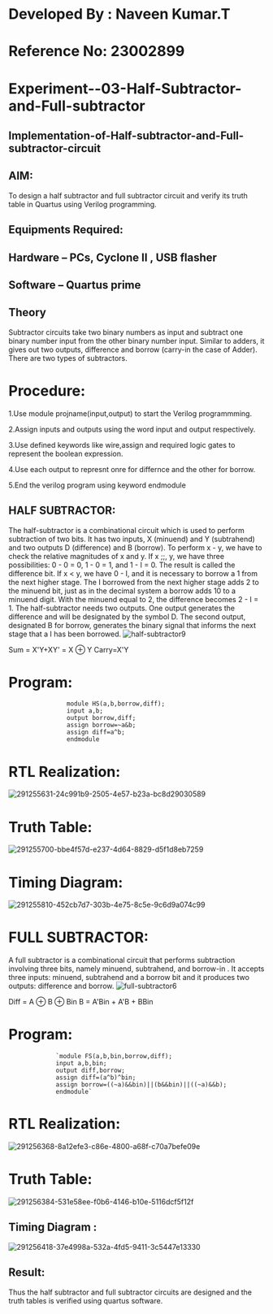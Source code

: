 # Developed By : Naveen Kumar.T
# Reference No: 23002899

# Experiment--03-Half-Subtractor-and-Full-subtractor
## Implementation-of-Half-subtractor-and-Full-subtractor-circuit
## AIM:
To design a half subtractor and full subtractor circuit and verify its truth table in Quartus using Verilog programming.

## Equipments Required:
## Hardware – PCs, Cyclone II , USB flasher
## Software – Quartus prime
## Theory
Subtractor circuits take two binary numbers as input and subtract one binary number input from the other binary number input. Similar to adders, it gives out two outputs, difference and borrow (carry-in the case of Adder). There are two types of subtractors.

# Procedure:
1.Use module projname(input,output) to start the Verilog programmming.

2.Assign inputs and outputs using the word input and output respectively.

3.Use defined keywords like wire,assign and required logic gates to represent the boolean expression.

4.Use each output to represnt onre for differnce and the other for borrow.

5.End the verilog program using keyword endmodule


## HALF SUBTRACTOR:
The half-subtractor is a combinational circuit which is used to perform subtraction of two bits. It has two inputs, X (minuend) and Y (subtrahend) and two outputs D (difference) and B (borrow). To perform x - y, we have to check the relative magnitudes of x and y. If x ;;, y, we have three possibilities: 0 - 0 = 0, 1 - 0 = 1, and 1 - I = 0. The result is called the difference bit. If x < y, we have 0 - I, and it is necessary to borrow a 1 from the next higher stage. The I borrowed from the next higher stage adds 2 to the minuend bit, just as in the decimal system a borrow adds 10 to a minuend digit. With the minuend equal to 2, the difference becomes 2 - I = 1. The half-subtractor needs two outputs. One output generates the difference and will be designated by the symbol D. The second output, designated B for borrow, generates the binary signal that informs the next stage that a I has been borrowed.
![half-subtractor9](https://user-images.githubusercontent.com/36288975/166112538-58c3bc7c-ee5d-4e6a-ac8d-8e8328efe27a.png)


Sum = X'Y+XY' = X ⊕ Y
Carry=X'Y

# Program:
                    module HS(a,b,borrow,diff);
                    input a,b;
                    output borrow,diff;
                    assign borrow=~a&b;
                    assign diff=a^b;
                    endmodule

# RTL Realization:

![291255631-24c991b9-2505-4e57-b23a-bc8d29030589](https://github.com/820NaveenKumar208/Experiment--03-Half-Subtractor-and-Full-subtractor/assets/154746066/cdafd3dd-70d4-40b9-85e0-d03eebc546e5)

# Truth Table:

![291255700-bbe4f57d-e237-4d64-8829-d5f1d8eb7259](https://github.com/820NaveenKumar208/Experiment--03-Half-Subtractor-and-Full-subtractor/assets/154746066/1c998053-653b-4bef-85b6-c4ee5bf21886)

# Timing Diagram:

![291255810-452cb7d7-303b-4e75-8c5e-9c6d9a074c99](https://github.com/820NaveenKumar208/Experiment--03-Half-Subtractor-and-Full-subtractor/assets/154746066/ffa23a65-986b-49e3-a150-3aea2a5e9ce0)

# FULL SUBTRACTOR:
A full subtractor is a combinational circuit that performs subtraction involving three bits, namely minuend, subtrahend, and borrow-in . It accepts three inputs: minuend, subtrahend and a borrow bit and it produces two outputs: difference and borrow. 
![full-subtractor6](https://user-images.githubusercontent.com/36288975/166112541-24c68359-3de8-4674-ae22-8272ffc385ed.png)


Diff = A ⊕ B ⊕ Bin B = A'Bin + A'B + BBin

# Program:
                 `module FS(a,b,bin,borrow,diff);
                 input a,b,bin;
                 output diff,borrow;
                 assign diff=(a^b)^bin;
                 assign borrow=((~a)&&bin)||(b&&bin)||((~a)&&b);
                 endmodule`


# RTL Realization:
  

![291256368-8a12efe3-c86e-4800-a68f-c70a7befe09e](https://github.com/820NaveenKumar208/Experiment--03-Half-Subtractor-and-Full-subtractor/assets/154746066/d57a60a5-f11e-4620-8046-7b999c14e144)

# Truth Table:

![291256384-531e58ee-f0b6-4146-b10e-5116dcf5f12f](https://github.com/820NaveenKumar208/Experiment--03-Half-Subtractor-and-Full-subtractor/assets/154746066/a6ec5886-1cc9-4fe5-a483-bf346b147520)





## Timing Diagram :

![291256418-37e4998a-532a-4fd5-9411-3c5447e13330](https://github.com/820NaveenKumar208/Experiment--03-Half-Subtractor-and-Full-subtractor/assets/154746066/87c6bc74-4392-4f12-8444-3bc6205623c9)


## Result:
Thus the half subtractor and full subtractor circuits are designed and the truth tables is verified using quartus software.
